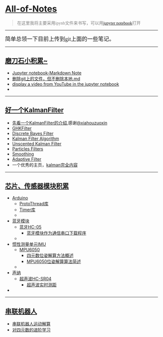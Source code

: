 # [All-of-Notes](https://github.com/w407022008/All-of-Notes)

><font face='仿宋' color=gray>在这里我将主要采用ipynb文件来书写，可以用[jupyter notebook](http://nbviewer.jupyter.org/)打开</font>
---
<font face='仿宋' size=4>
简单总领一下目前上传到git上面的一些笔记。
</font>

---
## [磨刀石小积累~](https://github.com/w407022008/All-of-Notes/blob/master/some-tips)
* [Jupyter notebook-Markdown Note](http://nbviewer.jupyter.org/github/w407022008/All-of-Notes/blob/master/some-tips/Jupyter%20notebook-Markdown%20Note.ipynb)
* [删除git上的文件，但不删除本地.md](https://github.com/w407022008/All-of-Notes/blob/master/some-tips/%E5%88%A0%E9%99%A4git%E4%B8%8A%E7%9A%84%E6%96%87%E4%BB%B6%EF%BC%8C%E4%BD%86%E4%B8%8D%E5%88%A0%E9%99%A4%E6%9C%AC%E5%9C%B0.md)
* [display a video from YouTube in the jupyter notebook](http://nbviewer.jupyter.org/github/w407022008/All-of-Notes/blob/master/some-tips/display%20a%20video%20from%20YouTube%20in%20the%20jupyter%20notebook.ipynb)
*

---

## [好一个KalmanFilter](https://github.com/w407022008/All-of-Notes/tree/master/Kalman-Bayesian-Filter-Notes)
* [先看一个KalmanFilter的介绍](https://github.com/w407022008/notes/blob/master/essays/Kalman%E6%BB%A4%E6%B3%A2%E5%99%A8%E4%BB%8E%E5%8E%9F%E7%90%86%E5%88%B0%E5%AE%9E%E7%8E%B0.md),感谢[@xiahouzuoxin](https://github.com/xiahouzuoxin)
* [GHKFilter](http://nbviewer.jupyter.org/github/w407022008/All-of-Notes/blob/master/Kalman-Bayesian-Filter-Notes/01%20GHK-filter--Notes.ipynb)
* [Discrete Bayes Filter](http://nbviewer.jupyter.org/github/w407022008/All-of-Notes/blob/master/Kalman-Bayesian-Filter-Notes/02%20Discrete-Bayes%20Filter-Notes.ipynb)
* [Kalman Filter Algorithm](http://nbviewer.jupyter.org/github/w407022008/All-of-Notes/blob/master/Kalman-Bayesian-Filter-Notes/06%20Kalman%20Filter%20Algorithm.ipynb)
* [Unscented Kalman Filter](http://nbviewer.jupyter.org/github/w407022008/All-of-Notes/blob/master/Kalman-Bayesian-Filter-Notes/10%20Unscented-Kalman-Filter-Notes---Multi-position-Sensor-Fusion.ipynb)
* [Particles Filters](http://nbviewer.jupyter.org/github/w407022008/All-of-Notes/blob/master/Kalman-Bayesian-Filter-Notes/12%20Particle-Filters.ipynb)
* [Smoothing](http://nbviewer.jupyter.org/github/w407022008/All-of-Notes/blob/master/Kalman-Bayesian-Filter-Notes/13%20Smoothing--UKF_SensorFusion--Notes.ipynb)
* [Adaptive Filter](http://nbviewer.jupyter.org/github/w407022008/All-of-Notes/blob/master/Kalman-Bayesian-Filter-Notes/14%20Adaptive-Filtering.ipynb)
* 一个优秀的主页，[kalman完全内容](http://www.cs.unc.edu/~welch/kalman/)

---
## [芯片、传感器模块积累](https://github.com/w407022008/All-of-Notes/tree/master/some-learning-notes-for-chips&sensors)
* [Arduino](https://github.com/w407022008/All-of-Notes/tree/master/some-learning-notes-for-chips&sensors/Arduino-studyNotes)
  * [ProtoThread库](http://nbviewer.jupyter.org/github/w407022008/All-of-Notes/blob/master/some-learning-notes-for-chips&sensors/Arduino-studyNotes/ProtoThreads库.ipynb)
  * [Timer库](http://nbviewer.jupyter.org/github/w407022008/All-of-Notes/blob/master/some-learning-notes-for-chips&sensors/Arduino-studyNotes/Timer库.ipynb)
  *
* [蓝牙模块](https://github.com/w407022008/All-of-Notes/tree/master/some-learning-notes-for-chips&sensors/Bluetooth)
  * [蓝牙HC-05](https://github.com/w407022008/All-of-Notes/tree/master/some-learning-notes-for-chips&sensors/Bluetooth/BT-HC-05)
    * [蓝牙模块作为通信串口下载程序](http://nbviewer.jupyter.org/github/w407022008/All-of-Notes/tree/master/some-learning-notes-for-chips&sensors/Bluetooth/BT-HC-05/HC-05蓝牙模块通信下载.ipynb)
  *
* [惯性测量单元IMU](https://github.com/w407022008/All-of-Notes/tree/master/some-learning-notes-for-chips&sensors/IMU)
  * [MPU6050](https://github.com/w407022008/All-of-Notes/tree/master/some-learning-notes-for-chips&sensors/IMU/MPU6050)
    * [四元数位姿解算方法概述](http://nbviewer.jupyter.org/github/w407022008/All-of-Notes/tree/master/some-learning-notes-for-chips&sensors/IMU/MPU6050/四元数位姿解算.ipynb)
    * [MPU6050位姿解算算法简述](http://nbviewer.jupyter.org/github/w407022008/All-of-Notes/tree/master/some-learning-notes-for-chips&sensors/IMU/MPU6050/MPU6050位姿解算简述.ipynb)
  *
* [声纳](https://github.com/w407022008/All-of-Notes/tree/master/some-learning-notes-for-chips&sensors/sonar)
  * [超声波HC-SR04](https://github.com/w407022008/All-of-Notes/tree/master/some-learning-notes-for-chips&sensors/sonar/sonar-HC-SR04)
    * [超声波实时测距](http://nbviewer.jupyter.org/github/w407022008/All-of-Notes/tree/master/some-learning-notes-for-chips&sensors/sonar/sonar-HC-SR-04/HC-SR04.ipynb)
*

---
## [串联机器人](https://github.com/w407022008/All-of-Notes/tree/master/%E4%B8%B2%E8%81%94%E6%9C%BA%E5%99%A8%E4%BA%BA)
  * [串联机器人运动解算](http://nbviewer.jupyter.org/github/w407022008/All-of-Notes/blob/master/%E4%B8%B2%E8%81%94%E6%9C%BA%E5%99%A8%E4%BA%BA%E8%BF%90%E5%8A%A8%E8%A7%A3%E7%AE%97/%E4%B8%B2%E8%81%94%E6%9C%BA%E5%99%A8%E4%BA%BA%E8%BF%90%E5%8A%A8%E8%A7%A3%E7%AE%97.ipynb)
  * [对四元数的进阶学习](http://nbviewer.jupyter.org/github/w407022008/All-of-Notes/blob/master/%E4%B8%B2%E8%81%94%E6%9C%BA%E5%99%A8%E4%BA%BA/%E5%AF%B9%E5%9B%9B%E5%85%83%E6%95%B0%E7%9A%84%E8%BF%9B%E9%98%B6%E5%AD%A6%E4%B9%A0.ipynb)